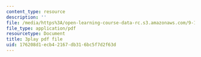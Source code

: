 ```yaml
---
content_type: resource
description: ''
file: /media/https%3A/open-learning-course-data-rc.s3.amazonaws.com/9-14-brain-structure-and-its-origins-spring-2014/176208d1ecb42167db316bc5f7d2f63d_555139.pdf
file_type: application/pdf
resourcetype: Document
title: 3play pdf file
uid: 176208d1-ecb4-2167-db31-6bc5f7d2f63d
---
```

